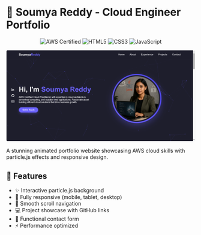 # 🌟 Soumya Reddy - Cloud Engineer Portfolio

<div align="center">
  <img src="https://img.shields.io/badge/AWS-Certified%20Cloud%20Practitioner-orange" alt="AWS Certified">
  <img src="https://img.shields.io/badge/HTML5-E34F26?style=flat&logo=html5&logoColor=white" alt="HTML5">
  <img src="https://img.shields.io/badge/CSS3-1572B6?style=flat&logo=css3&logoColor=white" alt="CSS3">
  <img src="https://img.shields.io/badge/JavaScript-F7DF1E?style=flat&logo=javascript&logoColor=black" alt="JavaScript">
</div>

![Portfolio Screenshot](./Assets/image.png) <!-- Replace with actual screenshot -->

A stunning animated portfolio website showcasing AWS cloud skills with particle.js effects and responsive design.

## 🚀 Features

- ✨ Interactive particle.js background
- 📱 Fully responsive (mobile, tablet, desktop)
- 🎯 Smooth scroll navigation
- 💻 Project showcase with GitHub links
- 📧 Functional contact form
- ⚡ Performance optimized